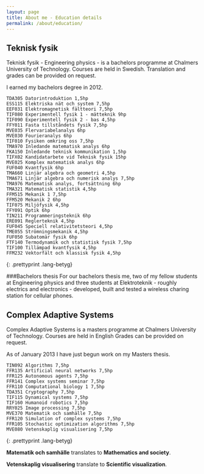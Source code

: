 ```yaml
---
layout: page
title: About me - Education details
permalink: /about/education/
---
```


Teknisk fysik
-------------

Teknisk fysik - Engineering physics - is a bachelors programme at Chalmers University of Technology.
Courses are held in Swedish.
Translation and grades can be provided on request.

I earned my bachelors degree in 2012.

	TDA305 Datorintroduktion 1,5hp
	ESS115 Elektriska nät och system 7,5hp
	EEF031 Elektromagnetisk fältteori 7,5hp
	TIF080 Experimentell fysik 1 - mätteknik 9hp
	TIF090 Experimentell fysik 2 - bas 4,5hp
	FFY011 Fasta tillståndets fysik 7,5hp
	MVE035 Flervariabelanalys 6hp
	MVE030 Fourieranalys 6hp
	TIF010 Fysiken omkring oss 7,5hp
	TMA970 Inledande matematisk analys 6hp
	FKA150 Inledande teknisk kommunikation 1,5hp
	TIFX02 Kandidatarbete vid Teknisk fysik 15hp
	MVE025 Komplex matematisk analys 6hp
	FUF040 Kvantfysik 6hp
	TMA660 Linjär algebra och geometri 4,5hp
	TMA671 Linjär algebra och numerisk analys 7,5hp
	TMA976 Matematisk analys, fortsättning 6hp
	TMA321 Matematisk statistik 4,5hp
	FFM515 Mekanik 1 7,5hp
	FFM520 Mekanik 2 6hp
	TIF075 Miljöfysik 4,5hp
	FFY091 Optik 6hp
	TIN211 Programmeringsteknik 6hp
	ERE091 Reglerteknik 4,5hp
	FUF045 Speciell relativitetsteori 4,5hp
	TME055 Strömningsmekanik 4,5hp
	FUF050 Subatomär fysik 6hp
	FTF140 Termodynamik och statistisk fysik 7,5hp
	TIF100 Tillämpad kvantfysik 4,5hp
	FFM232 Vektorfält och klassisk fysik 4,5hp
{: .prettyprint .lang-betyg}

###Bachelors thesis
For our bachelors thesis me, two of my fellow students at Engineering
physics and three students at Elektroteknik - roughly electrics and
electronics - developed, built and tested a wireless charing station for
cellular phones.

Complex Adaptive Systems
------------------------

Complex Adaptive Systems is a masters programme at Chalmers University of Technology.
Courses are held in English
Grades can be provided on request.

As of January 2013 I have just begun work on my Masters thesis.

	TIN092 Algorithms 7,5hp
	FFR135 Artificial neural networks 7,5hp
	FFR125 Autonomous agents 7,5hp
	FFR141 Complex systems seminar 7,5hp
	FFR110 Computational biology 1 7,5hp
	TDA351 Cryptography 7,5hp
	TIF115 Dynamical systems 7,5hp
	TIF160 Humanoid robotics 7,5hp
	RRY025 Image processing 7,5hp
	MVE370 Matematik och samhälle 7,5hp
	FFR120 Simulation of complex systems 7,5hp
	FFR105 Stochastic optimization algorithms 7,5hp
	MVE080 Vetenskaplig visualisering 7,5hp
{: .prettyprint .lang-betyg}

__Matematik och samhälle__ translates to __Mathematics and society__.

__Vetenskaplig visualisering__ translate to __Scientific visualization__.


